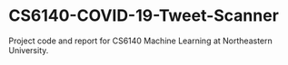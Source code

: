 # CS6140-COVID-19-Tweet-Scanner
Project code and report for CS6140 Machine Learning at Northeastern University.
